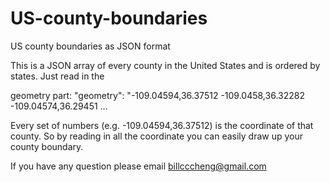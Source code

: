 # US-county-boundaries
US county boundaries as JSON format

This is a JSON array of every county in the United States and is ordered by states.
Just read in the 

geometry part: "geometry": "-109.04594,36.37512 -109.0458,36.32282 -109.04574,36.29451 ...

Every set of numbers (e.g. -109.04594,36.37512) is the coordinate of that county. So by reading in all the coordinate you can easily draw up your county boundary.

If you have any question please email billcccheng@gmail.com
